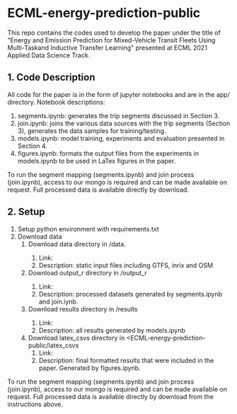 # ECML-energy-prediction-public

This repo contains the codes used to develop the paper under the title of "Energy and Emission Prediction for Mixed-Vehicle Transit Fleets Using Multi-Taskand Inductive Transfer Learning"
presented at ECML 2021 Applied Data Science Track.

## 1. Code Description

All code for the paper is in the form of jupyter notebooks and are in the app/ directory. Notebook descriptions:

1. segments.ipynb: generates the trip segments discussed in Section 3.
2. join.ipynb: joins the various data sources with the trip segments (Section 3), generates the data samples for training/testing.
3. models.ipynb: model training, experiments and evaluation presented in Section 4.
4. figures.ipynb: formats the output files from the experiments in models.ipynb to be used in LaTex figures in the paper.

To run the segment mapping (segments.ipynb) and join process (join.ipynb), access to our mongo is required and can be made available on request.
Full processed data is available directly by download.

## 2. Setup

1. Setup python environment with requirements.txt
2. Download data
    1. Download data directory in <ECML-energy-prediction-public>/data.
        1. Link:
        2. Description: static input files including GTFS, inrix and OSM
    2. Download output_r directory in <ECML-energy-prediction-public>/output_r
        1. Link:
        2. Description: processed datasets generated by segments.ipynb and join.iynb.
    3. Download results directory in <ECML-energy-prediction-public>/results
        1. Link:
        2. Description: all results generated by models.ipynb
    4. Download latex_csvs directory in <ECML-energy-prediction-public/latex_csvs
        1. Link:
        2. Description: final formatted results that were included in the paper. Generated by figures.ipynb.

To run the segment mapping (segments.ipynb) and join process (join.ipynb), access to our mongo is required and can be made available on request.
Full processed data is available directly by download from the instructions above.
